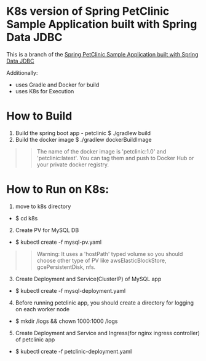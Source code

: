 # K8s version of Spring PetClinic Sample Application built with Spring Data JDBC

This is a branch of the [Spring PetClinic Sample Application built with Spring Data JDBC](https://github.com/spring-petclinic/spring-petclinic-data-jdbc)

Additionally:

- uses Gradle and Docker for build
- uses K8s for Execution

# How to Build
1. Build the spring boot app - petclinic
$ ./gradlew build
2. Build the docker image
$ ./gradlew dockerBuildImage
>> The name of the docker image is 'petclinic:1.0' and 'petclinic:latest'. You can tag them and push to Docker Hub or your private docker registry.

# How to Run on K8s:
1. move to k8s directory
- $ cd k8s
2. Create PV for MySQL DB
- $ kubectl create -f mysql-pv.yaml
>> Warning: It uses a 'hostPath' typed volume so you should choose other type of PV like awsElasticBlockStore, gcePersistentDisk, nfs.
3. Create Deployment and Service(ClusterIP) of MySQL app
- $ kubectl create -f mysql-deployment.yaml
4. Before running petclinic app, you should create a directory for logging on each worker node
- $ mkdir /logs && chown 1000:1000 /logs
5. Create Deployment and Service and Ingress(for nginx ingress controller) of petclinic app
- $ kubectl create -f petclinic-deployment.yaml

